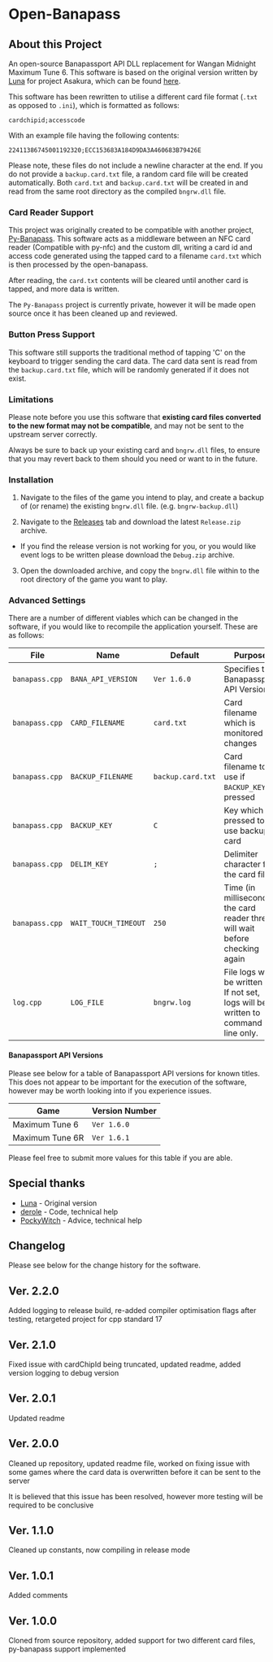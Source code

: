 # Open-Banapass

## About this Project
An open-source Banapassport API DLL replacement for Wangan Midnight Maximum Tune 6.
This software is based on the original version written by [Luna](https://github.com/ry00001) for project Asakura, which can be found [here](https://github.com/ProjectAsakura/Bayshore).

This software has been rewritten to utilise a different card file format 
(`.txt` as opposed to `.ini`), which is formatted as follows:

`cardchipid;accesscode`

With an example file having the following contents:

`22411386745001192320;ECC153683A184D9DA3A460683B79426E`

Please note, these files do not include a newline character at the end. If you do not
provide a `backup.card.txt` file, a random card file will be created automatically. 
Both `card.txt` and `backup.card.txt` will be created in and read from the same root 
directory as the compiled `bngrw.dll` file.

### Card Reader Support

This project was originally created to be compatible with another project, [Py-Banapass](https://github.com/dragapult-xyz/py-banapass). This software 
acts as a middleware between an NFC card reader (Compatible with py-nfc) and
the custom dll, writing a card id and access code generated using the tapped
card to a filename `card.txt` which is then processed by the open-banapass.

After reading, the `card.txt` contents will be cleared until another card is
tapped, and more data is written. 

The `Py-Banapass` project is currently private, however it will be made 
open source once it has been cleaned up and reviewed.

### Button Press Support

This software still supports the traditional method of tapping 'C' on the keyboard
to trigger sending the card data. The card data sent is read from the `backup.card.txt`
file, which will be randomly generated if it does not exist.

### Limitations

Please note before you use this software that **existing card files converted 
to the new format may not be compatible**, and may not be sent to the upstream 
server correctly.

Always be sure to back up your existing card and `bngrw.dll` files, to ensure
that you may revert back to them should you need or want to in the future.

### Installation

1. Navigate to the files of the game you intend to play, and create a backup of (or rename)
the existing `bngrw.dll` file. (e.g. `bngrw-backup.dll`)

2. Navigate to the [Releases](https://github.com/dragapult-xyz/open-banapass/releases/) tab and download the latest `Release.zip` archive. 
  - If you find the release version is not working for you, or you would like event logs to be written please download the `Debug.zip` archive. 

3. Open the downloaded archive, and copy the `bngrw.dll` file within to the root directory of the game you want to play.

### Advanced Settings

There are a number of different viables which can be changed in the software, if
you would like to recompile the application yourself. These are as follows:

| File | Name | Default | Purpose |
| ---- | ---- | ------- | ------- | 
| `banapass.cpp` | `BANA_API_VERSION` | `Ver 1.6.0` | Specifies the Banapassport API Version |
| `banapass.cpp` | `CARD_FILENAME` | `card.txt` | Card filename which is monitored for changes |
| `banapass.cpp` | `BACKUP_FILENAME` | `backup.card.txt` | Card filename to use if `BACKUP_KEY` is pressed |
| `banapass.cpp` | `BACKUP_KEY` | `C` | Key which is pressed to use backup card |
| `banapass.cpp` | `DELIM_KEY` | `;` | Delimiter character for the card files |
| `banapass.cpp` | `WAIT_TOUCH_TIMEOUT` | `250` | Time (in milliseconds) the card reader thread will wait before checking again |
| `log.cpp` | `LOG_FILE` | `bngrw.log` | File logs will be written to. If not set, logs will be written to command line only. |

#### Banapassport API Versions

Please see below for a table of Banapassport API versions for known titles.
This does not appear to be important for the execution of the software, however
may be worth looking into if you experience issues.

| Game | Version Number |
| ---- | -------------- | 
| Maximum Tune 6 | `Ver 1.6.0` |
| Maximum Tune 6R | `Ver 1.6.1` |

Please feel free to submit more values for this table if you are able.

## Special thanks
 - [Luna](https://github.com/ry00001) - Original version
 - [derole](https://derole.co.uk) - Code, technical help
 - [PockyWitch](https://github.com/EmiMidnight) - Advice, technical help

## Changelog

Please see below for the change history for the software.

## Ver. 2.2.0

Added logging to release build, re-added compiler 
optimisation flags after testing, retargeted 
project for cpp standard 17

## Ver. 2.1.0

Fixed issue with cardChipId being truncated, updated
readme, added version logging to debug version

## Ver. 2.0.1

Updated readme

## Ver. 2.0.0

Cleaned up repository, updated readme file, worked on
fixing issue with some games where the card data is 
overwritten before it can be sent to the server

It is believed that this issue has been resolved, however 
more testing will be required to be conclusive

## Ver. 1.1.0
Cleaned up constants, now compiling in release mode

## Ver. 1.0.1
Added comments

## Ver. 1.0.0
Cloned from source repository, added support for two different
card files, py-banapass support implemented
